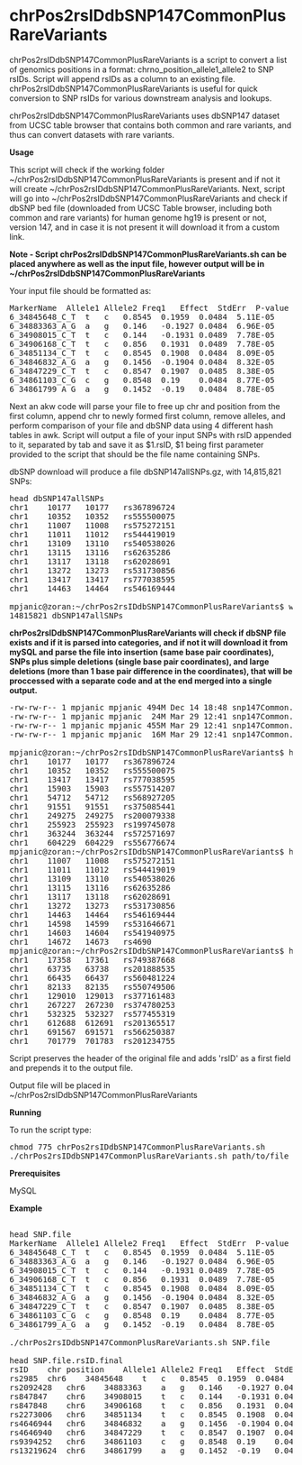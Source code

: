 # chrPos2rsIDdbSNP147CommonPlusRareVariants


chrPos2rsIDdbSNP147CommonPlusRareVariants is a script to convert a list of genomics positions in a format: chrno_position_allele1_allele2 to SNP rsIDs. Script will append rsIDs as a column to an existing file. chrPos2rsIDdbSNP147CommonPlusRareVariants is useful for quick conversion to SNP rsIDs for various downstream analysis and lookups.

chrPos2rsIDdbSNP147CommonPlusRareVariants uses dbSNP147 dataset from UCSC table browser that contains both common and rare variants, and thus can convert datasets with rare variants.

**Usage**

This script will check if the working folder ~/chrPos2rsIDdbSNP147CommonPlusRareVariants is present and if not it will create ~/chrPos2rsIDdbSNP147CommonPlusRareVariants. Next, script will go into ~/chrPos2rsIDdbSNP147CommonPlusRareVariants and check if dbSNP bed file (downloaded from UCSC Table browser, including both common and rare variants) for human genome hg19 is present or not, version 147, and in case it is not present it will download it from a custom link.

**Note - Script chrPos2rsIDdbSNP147CommonPlusRareVariants.sh can be placed anywhere as well as the input file, however output will be in ~/chrPos2rsIDdbSNP147CommonPlusRareVariants**

Your input file should be formatted as:

<pre>
MarkerName	Allele1	Allele2	Freq1	Effect	StdErr	P-value	Direction	
6_34845648_C_T	t	c	0.8545	0.1959	0.0484	5.11E-05	++	
6_34883363_A_G	a	g	0.146	-0.1927	0.0484	6.96E-05	--	
6_34908015_C_T	t	c	0.144	-0.1931	0.0489	7.78E-05	--	
6_34906168_C_T	t	c	0.856	0.1931	0.0489	7.78E-05	++	
6_34851134_C_T	t	c	0.8545	0.1908	0.0484	8.09E-05	++	
6_34846832_A_G	a	g	0.1456	-0.1904	0.0484	8.32E-05	--	
6_34847229_C_T	t	c	0.8547	0.1907	0.0485	8.38E-05	++	
6_34861103_C_G	c	g	0.8548	0.19	0.0484	8.77E-05	++	
6_34861799_A_G	a	g	0.1452	-0.19	0.0484	8.78E-05	--	
</pre>

Next an akw code will parse your file to free up chr and position from the first column, append chr to newly formed first column, remove alleles, and perform comparison of your file and dbSNP data using 4 different hash tables in awk. Script will output a file of your input SNPs with rsID appended to it, separated by tab and save it as $1.rsID, $1 being first parameter provided to the script that should be the file name containing SNPs. 

dbSNP download will produce a file dbSNP147allSNPs.gz, with 14,815,821 SNPs:
<pre>
head dbSNP147allSNPs
chr1	10177	10177	rs367896724
chr1	10352	10352	rs555500075
chr1	11007	11008	rs575272151
chr1	11011	11012	rs544419019
chr1	13109	13110	rs540538026
chr1	13115	13116	rs62635286
chr1	13117	13118	rs62028691
chr1	13272	13273	rs531730856
chr1	13417	13417	rs777038595
chr1	14463	14464	rs546169444

mpjanic@zoran:~/chrPos2rsIDdbSNP147CommonPlusRareVariants$ wc -l dbSNP147allSNPs 
14815821 dbSNP147allSNPs
</pre>

**chrPos2rsIDdbSNP147CommonPlusRareVariants will check if dbSNP file exists and if it is parsed into categories, and if not it will download it from mySQL and parse the file into insertion (same base pair coordinates), SNPs plus simple deletions (single base pair coordinates), and large deletions (more than 1 base pair difference in the coordinates), that will be proccessed with a separate code and at the end merged into a single output.**

<pre>
-rw-rw-r-- 1 mpjanic mpjanic 494M Dec 14 18:48 snp147Common.bed
-rw-rw-r-- 1 mpjanic mpjanic  24M Mar 29 12:41 snp147Common.bed.insertions
-rw-rw-r-- 1 mpjanic mpjanic 455M Mar 29 12:41 snp147Common.bed.snp.plus.simple.deletions
-rw-rw-r-- 1 mpjanic mpjanic  16M Mar 29 12:41 snp147Common.bed.large.deletions

mpjanic@zoran:~/chrPos2rsIDdbSNP147CommonPlusRareVariants$ head snp147Common.bed.insertions
chr1	10177	10177	rs367896724
chr1	10352	10352	rs555500075
chr1	13417	13417	rs777038595
chr1	15903	15903	rs557514207
chr1	54712	54712	rs568927205
chr1	91551	91551	rs375085441
chr1	249275	249275	rs200079338
chr1	255923	255923	rs199745078
chr1	363244	363244	rs572571697
chr1	604229	604229	rs556776674
mpjanic@zoran:~/chrPos2rsIDdbSNP147CommonPlusRareVariants$ head snp147Common.bed.snp.plus.simple.deletions
chr1	11007	11008	rs575272151
chr1	11011	11012	rs544419019
chr1	13109	13110	rs540538026
chr1	13115	13116	rs62635286
chr1	13117	13118	rs62028691
chr1	13272	13273	rs531730856
chr1	14463	14464	rs546169444
chr1	14598	14599	rs531646671
chr1	14603	14604	rs541940975
chr1	14672	14673	rs4690
mpjanic@zoran:~/chrPos2rsIDdbSNP147CommonPlusRareVariants$ head snp147Common.bed.large.deletions
chr1	17358	17361	rs749387668
chr1	63735	63738	rs201888535
chr1	66435	66437	rs560481224
chr1	82133	82135	rs550749506
chr1	129010	129013	rs377161483
chr1	267227	267230	rs374780253
chr1	532325	532327	rs577455319
chr1	612688	612691	rs201365517
chr1	691567	691571	rs566250387
chr1	701779	701783	rs201234755
</pre>

Script preserves the header of the original file and adds 'rsID' as a first field and prepends it to the output file.  

Output file will be placed in ~/chrPos2rsIDdbSNP147CommonPlusRareVariants

**Running**

To run the script type:
<pre>
chmod 775 chrPos2rsIDdbSNP147CommonPlusRareVariants.sh 
./chrPos2rsIDdbSNP147CommonPlusRareVariants.sh path/to/file
</pre>

**Prerequisites**

MySQL

**Example**

<pre> 
head SNP.file
MarkerName	Allele1	Allele2	Freq1	Effect	StdErr	P-value	Direction	
6_34845648_C_T	t	c	0.8545	0.1959	0.0484	5.11E-05	++	
6_34883363_A_G	a	g	0.146	-0.1927	0.0484	6.96E-05	--	
6_34908015_C_T	t	c	0.144	-0.1931	0.0489	7.78E-05	--	
6_34906168_C_T	t	c	0.856	0.1931	0.0489	7.78E-05	++	
6_34851134_C_T	t	c	0.8545	0.1908	0.0484	8.09E-05	++	
6_34846832_A_G	a	g	0.1456	-0.1904	0.0484	8.32E-05	--	
6_34847229_C_T	t	c	0.8547	0.1907	0.0485	8.38E-05	++	
6_34861103_C_G	c	g	0.8548	0.19	0.0484	8.77E-05	++	
6_34861799_A_G	a	g	0.1452	-0.19	0.0484	8.78E-05	--	

./chrPos2rsIDdbSNP147CommonPlusRareVariants.sh SNP.file

head SNP.file.rsID.final
rsID	chr	position	Allele1	Allele2	Freq1	Effect	StdErr	P-value	Direction	
rs2985	chr6	34845648	t	c	0.8545	0.1959	0.0484	5.11E-05	++	
rs2092428	chr6	34883363	a	g	0.146	-0.1927	0.0484	6.96E-05	--	
rs847847	chr6	34908015	t	c	0.144	-0.1931	0.0489	7.78E-05	--	
rs847848	chr6	34906168	t	c	0.856	0.1931	0.0489	7.78E-05	++	
rs2273006	chr6	34851134	t	c	0.8545	0.1908	0.0484	8.09E-05	++	
rs4646944	chr6	34846832	a	g	0.1456	-0.1904	0.0484	8.32E-05	--	
rs4646940	chr6	34847229	t	c	0.8547	0.1907	0.0485	8.38E-05	++	
rs9394252	chr6	34861103	c	g	0.8548	0.19	0.0484	8.77E-05	++	
rs13219624	chr6	34861799	a	g	0.1452	-0.19	0.0484	8.78E-05	--	
</pre>
